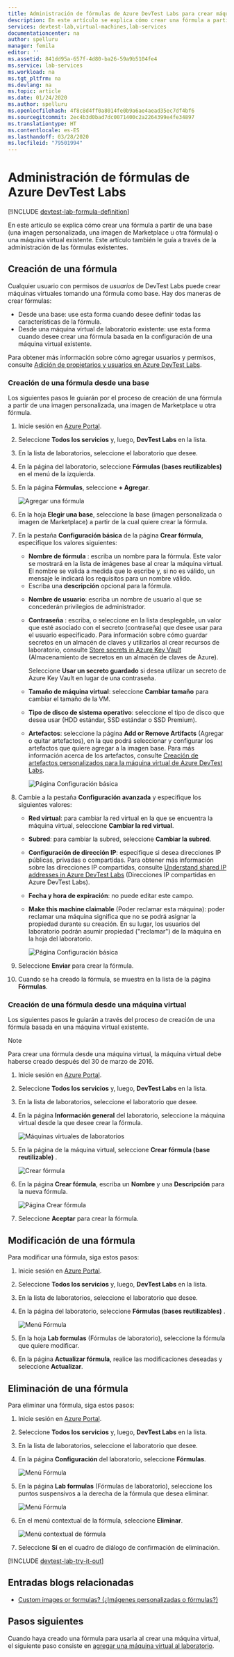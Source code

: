 ```yaml
---
title: Administración de fórmulas de Azure DevTest Labs para crear máquinas virtuales | Microsoft Docs
description: En este artículo se explica cómo crear una fórmula a partir de una base (una imagen personalizada, una imagen de Marketplace u otra fórmula) o una máquina virtual existente.
services: devtest-lab,virtual-machines,lab-services
documentationcenter: na
author: spelluru
manager: femila
editor: ''
ms.assetid: 841dd95a-657f-4d80-ba26-59a9b5104fe4
ms.service: lab-services
ms.workload: na
ms.tgt_pltfrm: na
ms.devlang: na
ms.topic: article
ms.date: 01/24/2020
ms.author: spelluru
ms.openlocfilehash: 4f8c8d4ff0a8014fe0b9a6ae4aead35ec7df4bf6
ms.sourcegitcommit: 2ec4b3d0bad7dc0071400c2a2264399e4fe34897
ms.translationtype: HT
ms.contentlocale: es-ES
ms.lasthandoff: 03/28/2020
ms.locfileid: "79501994"
---
```

# <a name="manage-azure-devtest-labs-formulas"></a>Administración de fórmulas de Azure DevTest Labs

[!INCLUDE [devtest-lab-formula-definition](../../includes/devtest-lab-formula-definition.md)]

En este artículo se explica cómo crear una fórmula a partir de una base (una imagen personalizada, una imagen de Marketplace u otra fórmula) o una máquina virtual existente. Este artículo también le guía a través de la administración de las fórmulas existentes.

## <a name="create-a-formula"></a>Creación de una fórmula
Cualquier usuario con permisos de *usuarios* de DevTest Labs puede crear máquinas virtuales tomando una fórmula como base. Hay dos maneras de crear fórmulas: 

* Desde una base: use esta forma cuando desee definir todas las características de la fórmula.
* Desde una máquina virtual de laboratorio existente: use esta forma cuando desee crear una fórmula basada en la configuración de una máquina virtual existente.

Para obtener más información sobre cómo agregar usuarios y permisos, consulte [Adición de propietarios y usuarios en Azure DevTest Labs](./devtest-lab-add-devtest-user.md).

### <a name="create-a-formula-from-a-base"></a>Creación de una fórmula desde una base
Los siguientes pasos le guiarán por el proceso de creación de una fórmula a partir de una imagen personalizada, una imagen de Marketplace u otra fórmula.

1. Inicie sesión en [Azure Portal](https://portal.azure.com).

2. Seleccione **Todos los servicios** y, luego, **DevTest Labs** en la lista.

3. En la lista de laboratorios, seleccione el laboratorio que desee.  

4. En la página del laboratorio, seleccione **Fórmulas (bases reutilizables)** en el menú de la izquierda.
5. En la página **Fórmulas**, seleccione **+ Agregar**.
   
    ![Agregar una fórmula](./media/devtest-lab-create-formulas/add-formula.png)

6. En la hoja **Elegir una base**, seleccione la base (imagen personalizada o imagen de Marketplace) a partir de la cual quiere crear la fórmula.
7. En la pestaña **Configuración básica** de la página **Crear fórmula**, especifique los valores siguientes:
   
    * **Nombre de fórmula** : escriba un nombre para la fórmula. Este valor se mostrará en la lista de imágenes base al crear la máquina virtual. El nombre se valida a medida que lo escribe y, si no es válido, un mensaje le indicará los requisitos para un nombre válido.
    - Escriba una **descripción** opcional para la fórmula. 
    * **Nombre de usuario**: escriba un nombre de usuario al que se concederán privilegios de administrador.
    * **Contraseña** : escriba, o seleccione en la lista desplegable, un valor que esté asociado con el secreto (contraseña) que desee usar para el usuario especificado. Para información sobre cómo guardar secretos en un almacén de claves y utilizarlos al crear recursos de laboratorio, consulte [Store secrets in Azure Key Vault](devtest-lab-store-secrets-in-key-vault.md) (Almacenamiento de secretos en un almacén de claves de Azure).

        Seleccione **Usar un secreto guardado** si desea utilizar un secreto de Azure Key Vault en lugar de una contraseña. 
    * **Tamaño de máquina virtual**: seleccione **Cambiar tamaño** para cambiar el tamaño de la VM. 
    - **Tipo de disco de sistema operativo**: seleccione el tipo de disco que desea usar (HDD estándar, SSD estándar o SSD Premium).
    * **Artefactos**: seleccione la página **Add or Remove Artifacts** (Agregar o quitar artefactos), en la que podrá seleccionar y configurar los artefactos que quiere agregar a la imagen base. Para más información acerca de los artefactos, consulte [Creación de artefactos personalizados para la máquina virtual de Azure DevTest Labs](devtest-lab-artifact-author.md).

        ![Página Configuración básica](./media/devtest-lab-create-formulas/basic-settings.png)
8. Cambie a la pestaña **Configuración avanzada** y especifique los siguientes valores:
    - **Red virtual**: para cambiar la red virtual en la que se encuentra la máquina virtual, seleccione **Cambiar la red virtual**. 
    - **Subred**: para cambiar la subred, seleccione **Cambiar la subred**. 
    - **Configuración de dirección IP**: especifique si desea direcciones IP públicas, privadas o compartidas. Para obtener más información sobre las direcciones IP compartidas, consulte [Understand shared IP addresses in Azure DevTest Labs](./devtest-lab-shared-ip.md) (Direcciones IP compartidas en Azure DevTest Labs).
    - **Fecha y hora de expiración**: no puede editar este campo. 
    - **Make this machine claimable** (Poder reclamar esta máquina): poder reclamar una máquina significa que no se podrá asignar la propiedad durante su creación. En su lugar, los usuarios del laboratorio podrán asumir propiedad ("reclamar") de la máquina en la hoja del laboratorio.  

        ![Página Configuración básica](./media/devtest-lab-create-formulas/advanced-settings.png)
8. Seleccione **Enviar** para crear la fórmula.

9. Cuando se ha creado la fórmula, se muestra en la lista de la página **Fórmulas**.

### <a name="create-a-formula-from-a-vm"></a>Creación de una fórmula desde una máquina virtual
Los siguientes pasos le guiarán a través del proceso de creación de una fórmula basada en una máquina virtual existente. 

> [!NOTE]
> Para crear una fórmula desde una máquina virtual, la máquina virtual debe haberse creado después del 30 de marzo de 2016. 
> 
> 

1. Inicie sesión en [Azure Portal](https://go.microsoft.com/fwlink/p/?LinkID=525040).
2. Seleccione **Todos los servicios** y, luego, **DevTest Labs** en la lista.
3. En la lista de laboratorios, seleccione el laboratorio que desee.  
4. En la página **Información general** del laboratorio, seleccione la máquina virtual desde la que desee crear la fórmula.
   
    ![Máquinas virtuales de laboratorios](./media/devtest-lab-create-formulas/my-vms.png)
5. En la página de la máquina virtual, seleccione **Crear fórmula (base reutilizable)** .
   
    ![Crear fórmula](./media/devtest-lab-create-formulas/create-formula-menu.png)
6. En la página **Crear fórmula**, escriba un **Nombre** y una **Descripción** para la nueva fórmula.
   
    ![Página Crear fórmula](./media/devtest-lab-create-formulas/create-formula-blade.png)
7. Seleccione **Aceptar** para crear la fórmula.

## <a name="modify-a-formula"></a>Modificación de una fórmula
Para modificar una fórmula, siga estos pasos:

1. Inicie sesión en [Azure Portal](https://go.microsoft.com/fwlink/p/?LinkID=525040).
2. Seleccione **Todos los servicios** y, luego, **DevTest Labs** en la lista.
3. En la lista de laboratorios, seleccione el laboratorio que desee.  
4. En la página del laboratorio, seleccione **Fórmulas (bases reutilizables)** .
   
    ![Menú Fórmula](./media/devtest-lab-manage-formulas/lab-settings-formulas.png)
5. En la hoja **Lab formulas** (Fórmulas de laboratorio), seleccione la fórmula que quiere modificar.
6. En la página **Actualizar fórmula**, realice las modificaciones deseadas y seleccione **Actualizar**.

## <a name="delete-a-formula"></a>Eliminación de una fórmula
Para eliminar una fórmula, siga estos pasos:

1. Inicie sesión en [Azure Portal](https://go.microsoft.com/fwlink/p/?LinkID=525040).
2. Seleccione **Todos los servicios** y, luego, **DevTest Labs** en la lista.
3. En la lista de laboratorios, seleccione el laboratorio que desee.  
4. En la página **Configuración** del laboratorio, seleccione **Fórmulas**.
   
    ![Menú Fórmula](./media/devtest-lab-manage-formulas/lab-settings-formulas.png)
5. En la página **Lab formulas** (Fórmulas de laboratorio), seleccione los puntos suspensivos a la derecha de la fórmula que desea eliminar.
   
    ![Menú Fórmula](./media/devtest-lab-manage-formulas/lab-formulas-blade.png)
6. En el menú contextual de la fórmula, seleccione **Eliminar**.
   
    ![Menú contextual de fórmula](./media/devtest-lab-manage-formulas/formula-delete-context-menu.png)
7. Seleccione **Sí** en el cuadro de diálogo de confirmación de eliminación.

[!INCLUDE [devtest-lab-try-it-out](../../includes/devtest-lab-try-it-out.md)]

## <a name="related-blog-posts"></a>Entradas blogs relacionadas
* [Custom images or formulas? (¿Imágenes personalizadas o fórmulas?)](https://blogs.msdn.microsoft.com/devtestlab/2016/04/06/custom-images-or-formulas/)

## <a name="next-steps"></a>Pasos siguientes
Cuando haya creado una fórmula para usarla al crear una máquina virtual, el siguiente paso consiste en [agregar una máquina virtual al laboratorio](devtest-lab-add-vm.md).

